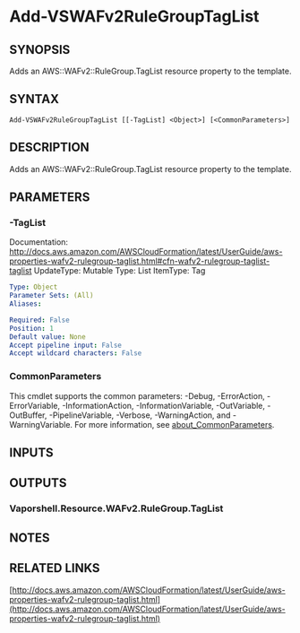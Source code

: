 # Add-VSWAFv2RuleGroupTagList

## SYNOPSIS
Adds an AWS::WAFv2::RuleGroup.TagList resource property to the template.

## SYNTAX

```
Add-VSWAFv2RuleGroupTagList [[-TagList] <Object>] [<CommonParameters>]
```

## DESCRIPTION
Adds an AWS::WAFv2::RuleGroup.TagList resource property to the template.

## PARAMETERS

### -TagList
Documentation: http://docs.aws.amazon.com/AWSCloudFormation/latest/UserGuide/aws-properties-wafv2-rulegroup-taglist.html#cfn-wafv2-rulegroup-taglist-taglist
UpdateType: Mutable
Type: List
ItemType: Tag

```yaml
Type: Object
Parameter Sets: (All)
Aliases:

Required: False
Position: 1
Default value: None
Accept pipeline input: False
Accept wildcard characters: False
```

### CommonParameters
This cmdlet supports the common parameters: -Debug, -ErrorAction, -ErrorVariable, -InformationAction, -InformationVariable, -OutVariable, -OutBuffer, -PipelineVariable, -Verbose, -WarningAction, and -WarningVariable. For more information, see [about_CommonParameters](http://go.microsoft.com/fwlink/?LinkID=113216).

## INPUTS

## OUTPUTS

### Vaporshell.Resource.WAFv2.RuleGroup.TagList
## NOTES

## RELATED LINKS

[http://docs.aws.amazon.com/AWSCloudFormation/latest/UserGuide/aws-properties-wafv2-rulegroup-taglist.html](http://docs.aws.amazon.com/AWSCloudFormation/latest/UserGuide/aws-properties-wafv2-rulegroup-taglist.html)

